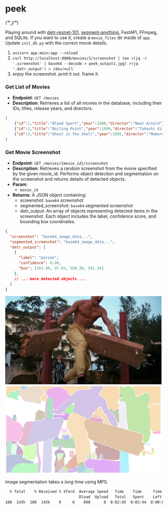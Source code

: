 # peek
( ͡° ͜ʖ ͡°)	

Playing around with [detr-resnet-101](https://huggingface.co/facebook/detr-resnet-101), [segment-anything](https://github.com/facebookresearch/segment-anything), FastAPI, FFmpeg, and SQLite. If you want to use it, create a `movie_files` dir inside of `app`. Update `init_db.py` with the correct movie details.

1. `uvicorn app.main:app --reload`
2. `curl http://localhost:8000/movies/1/screenshot | tee >(jq -r '.screenshot' | base64 --decode > peek_output1.jpg) >(jq '.detr_output') > /dev/null`
3. enjoy the screenshot. print it out. frame it.

### Get List of Movies

- **Endpoint**: `GET /movies`
- **Description**: Retrieves a list of all movies in the database, including their IDs, titles, release years, and directors.

```json
[
    {"id":1,"title":"Blood Sport","year":1988,"director":"Newt Arnold"},
    {"id":2,"title":"Boiling Point","year":1990,"director":"Takeshi Kitano"},
    {"id":3,"title":"Ghost in the Shell","year":1995,"director":"Mamoru Oshii"}
]
```

### Get Movie Screenshot

- **Endpoint**: `GET /movies/{movie_id}/screenshot`
- **Description**: Retrieves a random screenshot from the movie specified by the given movie_id. Performs object detection and segmentation on the screenshot and returns details of detected objects.
- **Param**: 
    - `movie_id`
- **Returns**: A JSON object containing:
    - screenshot: `base64` screenshot
    - segmented_screenshot: `base64` segmented screenshot
    - detr_output: An array of objects representing detected items in the screenshot. Each object includes the label, confidence score, and bounding box coordinates.

```json
{
  "screenshot": "base64_image_data...",
  "segmented_screenshot": "base64_image_data...",
  "detr_output": [
    {
      "label": "person",
      "confidence": 0.98,
      "box": [163.98, 97.83, 550.38, 581.16]
    },
    // ... more detected objects ...
  ]
}
```

<img src="peek.jpg" alt="screenshot demo" width="500"/>
<img src="peek_segmented.png" alt="segmented screenshot demo" width="500"/>

Image segmentation takes a _*long*_ time using MPS.
```bash
  % Total    % Received % Xferd  Average Speed   Time    Time     Time  Current
                                 Dload  Upload   Total   Spent    Left  Speed
100  143k  100  143k    0     0    890      0  0:02:45  0:02:44  0:00:01 35812
```